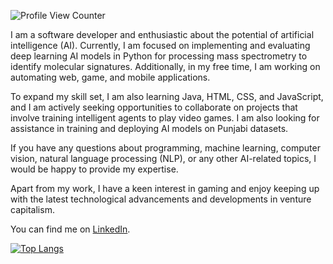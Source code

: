 ![Profile View Counter](https://komarev.com/ghpvc/?username=harmindersinghnijjar&color=red)

I am a software developer and enthusiastic about the potential of artificial intelligence (AI). Currently, I am focused on implementing and evaluating deep learning AI models in Python for processing mass spectrometry to identify molecular signatures. Additionally, in my free time, I am working on automating web, game, and mobile applications.

To expand my skill set, I am also learning Java, HTML, CSS, and JavaScript, and I am actively seeking opportunities to collaborate on projects that involve training intelligent agents to play video games. I am also looking for assistance in training and deploying AI models on Punjabi datasets.

If you have any questions about programming, machine learning, computer vision, natural language processing (NLP), or any other AI-related topics, I would be happy to provide my expertise.

Apart from my work, I have a keen interest in gaming and enjoy keeping up with the latest technological advancements and developments in venture capitalism.

You can find me on [LinkedIn](https://www.linkedin.com/in/harmindersinghnijjar/).

[![Top Langs](https://github-readme-stats.vercel.app/api/top-langs/?username=harmindersinghnijjar&layout=compact)](https://github.com/anuraghazra/github-readme-stats) 




<!--
**harmindersinghnijjar/harmindersinghnijjar** is a ✨ _special_ ✨ repository because its `README.md` (this file) appears on your GitHub profile.

-->

